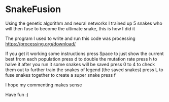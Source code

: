# SnakeFusion
Using the genetic algorithm and neural networks I trained up 5 snakes who will then fuse to become the ultimate snake, this is how I did it

The program I used to write and run this code was processing https://processing.org/download/

If you get it working some instructions
press Space to just show the current best from  each population
press d to double the mutation rate
press h to halve it 
after you run it some snakes will be saved press 0 to 4 to check them out
to further train the snakes of legend (the saved snakes) press L
to fuse snakes together to create a super snake press f


I hope my commenting makes sense 

Have fun :)
